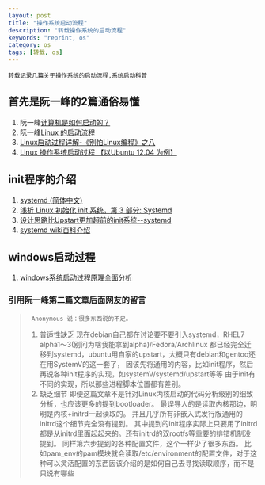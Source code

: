 ```yaml
---
layout: post
title: "操作系统启动流程"
description: "转载操作系统的启动流程"
keywords: "reprint, os"
category: os
tags: [转载, os]
---
```


	转载记录几篇关于操作系统的启动流程,系统启动科普
## 首先是阮一峰的2篇通俗易懂
1. 阮一峰[计算机是如何启动的？](http://www.ruanyifeng.com/blog/2013/02/booting.html)
2. 阮一峰[Linux 的启动流程](http://www.ruanyifeng.com/blog/2013/08/linux_boot_process.html)
3. [Linux启动过程详解-《别怕Linux编程》之八](http://roclinux.cn/?p=1301)
4. [Linux 操作系统启动过程 【以Ubuntu 12.04 为例】](http://blog.csdn.net/jandunlab/article/details/11899379)

## init程序的介绍
1. [systemd (简体中文)](https://wiki.archlinux.org/index.php/systemd_(%E7%AE%80%E4%BD%93%E4%B8%AD%E6%96%87))
2. [浅析 Linux 初始化 init 系统，第 3 部分: Systemd](http://www.ibm.com/developerworks/cn/linux/1407_liuming_init3/index.html#ibm-pcon)
3. [设计思路比Upstart更加超前的init系统--systemd](https://linuxtoy.org/archives/more-than-upstart-systemd.html)
4. [systemd wiki百科介绍](http://zh.wikipedia.org/wiki/Systemd)

## windows启动过程
1. [windows系统启动过程原理全面分析](http://blog.csdn.net/trypsin/article/details/4466373)

### 引用阮一峰第二篇文章后面网友的留言
	
>      Anonymous 说：很多东西说的不足。
>1. 普适性缺乏
>现在debian自己都在讨论要不要引入systemd，RHEL7 alpha1～3(别问为啥我能拿到alpha)/Fedora/Archlinux
都已经完全迁移到systemd，ubuntu用自家的upstart，大概只有debian和gentoo还在用SystemV的这一套了，
因该先将通用的内容，比如init程序，然后再说各种init程序的实现，如systemV/systemd/upstart等等
由于init有不同的实现，所以那些进程脚本位置都有差别。
>2. 缺乏细节
>即便这篇文章不是针对Linux内核启动的代码分析级别的细致分析，也应该更多的提到bootloader。
最误导人的是读取内核那边，明明是内核+initrd一起读取的。
并且几乎所有非嵌入式发行版通用的initrd这个细节完全没有提到。
其中提到的init程序实际上只要用了initrd都是从initrd里面起起来的。还有initrd的双rootfs等重要的排错机制没提到。
同样第六步提到的各种配置文件，这个一样少了很多东西。
比如pam_env的pam模块就会读取/etc/environment的配置文件，对于这种可以灵活配置的东西因该介绍的是如何自己去寻找读取顺序，而不是只说有哪些